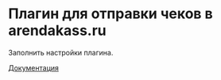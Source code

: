 # Плагин для отправки чеков в arendakass.ru

Заполнить настройки плагина.

[Документация](https://54fz.arendakass.ru/static/api_docs.pdf)
